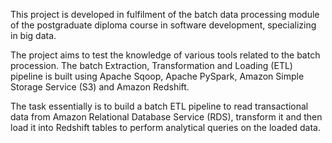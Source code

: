 This project is developed in fulfilment of the batch data processing module of the postgraduate diploma course in software development, specializing in big data.

The project aims to test the knowledge of various tools related to the batch procession. The batch Extraction, Transformation and Loading (ETL) pipeline is built using Apache Sqoop, Apache PySpark, Amazon Simple Storage Service (S3) and Amazon Redshift.

The task essentially is to build a batch ETL pipeline to read transactional data from Amazon Relational Database Service (RDS), transform it and then load it into Redshift tables to perform analytical queries on the loaded data.
